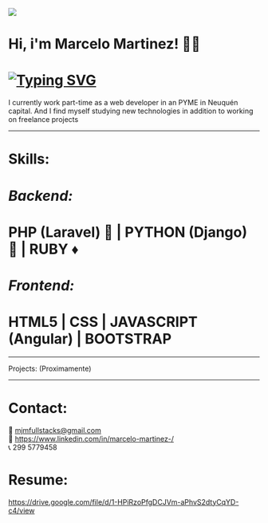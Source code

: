 ![](https://github.com/hebertdev1/hebertdev1/blob/master/javascript.gif)
#  Hi, i'm Marcelo Martinez! 👋👋


# [![Typing SVG](https://readme-typing-svg.herokuapp.com?color=%2336BCF7&lines=I'm+a+Full+Stack+Web+Developer)](https://git.io/typing-svg)

 I currently work part-time as a web developer in an PYME in Neuquén capital. And I find myself studying new technologies in addition to working on freelance projects


------------


# Skills:
    
# _Backend:_
 
# PHP (Laravel) :elephant: | PYTHON (Django) :snake: | RUBY  :diamonds: 

 
# _Frontend:_
 
# HTML5 | CSS | JAVASCRIPT (Angular) | BOOTSTRAP                    
            
------------

 Projects: (Proximamente)

  ------------
# Contact:

📧 mjmfullstacks@gmail.com 
  <br/>
💎 https://www.linkedin.com/in/marcelo-martinez-/
<br/>
📞 299 5779458
  
  # Resume: 
  
  https://drive.google.com/file/d/1-HPiRzoPfgDCJVm-aPhvS2dtyCqYD-c4/view
